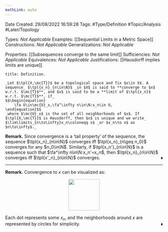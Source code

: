 ```yaml
---
mathLink: auto
---
```


<div class="topSpace"></div>

Date Created: 29/08/2022 16:59:28
Tags: #Type/Definition #Topic/Analysis #Later/Topology

Types: _Not Applicable_
Examples: [[Sequential Limits in a Metric Space]]
Constructions: _Not Applicable_
Generalizations: _Not Applicable_

Properties: [[Subsequences converge to the same limit]]
Sufficiencies: _Not Applicable_
Equivalences: _Not Applicable_
Justifications: [[Hausdorff implies limits are unique]]

``` ad-Definition
title: Definition.

_Let $\tpl{X,\mc{T}}$ be a topological space and fix $x\in X$. A sequence_ $\tpl{x_n}_{n\in\N}$ _in $X$ is said to **converge to $x$ w.r.t. $\mc{T}$**, and $x$ is said to be a **limit of $\tpl{x_n}$ w.r.t. $\mc{T}$**, if_
$$\begin{equation}
    \fa U\in\mc{U}_x,\fa^\infty n\in\N:x_n\in U,
\end{equation}$$
_where $\mc{U}_x$ is the set of all neighborhoods of $x$. If $\tpl{X,\mc{T}}$ is Hausdorff, then $x$ is unique and we write_ $\lim\limits_{n\to\infty}x_n\coloneqq x$ _or $x_n\to x$ as $n\to\infty$._

```

**Remark.** Since convergence is a $\textrm{`}$tail property$\textrm{'}$ of the sequence, the sequence $\tpl{x_n}_{n\in\N}$ converges iff $\tpl{x_n}_{n\geq n_0}$ converges for any $n_0\in\N$. Similarly, if $\tpl{x_n'}_{n\in\N}$ is a sequence such that $\fa^\infty n\in\N:x_n'=x_n$, then $\tpl{x_n}_{n\in\N}$ converges iff $\tpl{x'_n}_{n\in\N}$ converges.<span style="float:right;">$\blacklozenge$</span>

---

**Remark.** Convergence to $x$ can be visualized as:
<center><img src="app://local/home/zhao/Dropbox/MathWiki/Images/2022-08-29_171208/image.svg", width=100></center>

Each dot represents some $x_n$, and the neighborhoods around $x$ are represented by circles for simplicity.<span style="float:right;">$\blacklozenge$</span>
